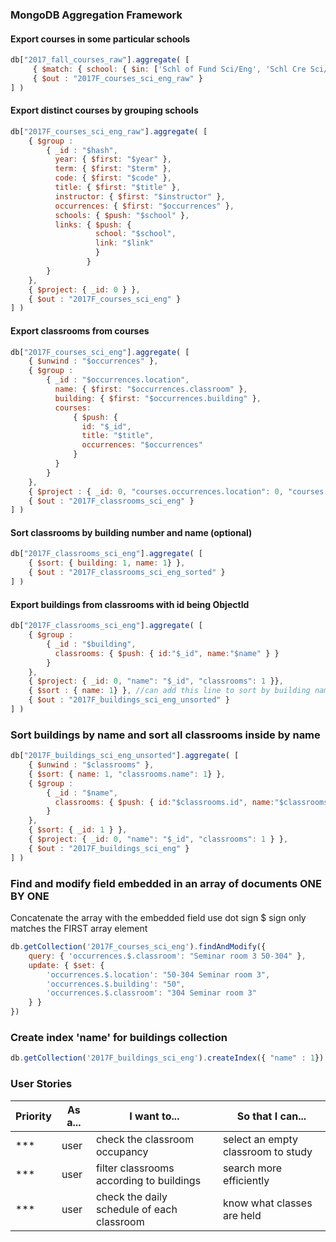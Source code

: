 ### MongoDB Aggregation Framework

#### Export courses in some particular schools

```JavaScript
db["2017_fall_courses_raw"].aggregate( [
     { $match: { school: { $in: ['Schl of Fund Sci/Eng', 'Schl Cre Sci/Eng', 'Schl Adv Sci/Eng'] } } },
     { $out : "2017F_courses_sci_eng_raw" }
] )
```

#### Export distinct courses by grouping schools

```JavaScript
db["2017F_courses_sci_eng_raw"].aggregate( [
    { $group :
        { _id : "$hash",
          year: { $first: "$year" },
          term: { $first: "$term" },
          code: { $first: "$code" },
          title: { $first: "$title" },
          instructor: { $first: "$instructor" },
          occurrences: { $first: "$occurrences" },
          schools: { $push: "$school" },
          links: { $push: {
                   school: "$school",
                   link: "$link"
                   }
                 }
        }
    },
    { $project: { _id: 0 } },
    { $out : "2017F_courses_sci_eng" }
] )
```

#### Export classrooms from courses

```JavaScript
db["2017F_courses_sci_eng"].aggregate( [
    { $unwind : "$occurrences" },
    { $group :
        { _id : "$occurrences.location",
          name: { $first: "$occurrences.classroom" },
          building: { $first: "$occurrences.building" },
          courses:
              { $push: {
                id: "$_id",
                title: "$title",
                occurrences: "$occurrences"
              }
          }
        }
    },
    { $project : { _id: 0, "courses.occurrences.location": 0, "courses.occurrences.classroom": 0, "courses.occurrences.building": 0} },
    { $out : "2017F_classrooms_sci_eng" }
] )
```

#### Sort classrooms by building number and name (optional)

```JavaScript
db["2017F_classrooms_sci_eng"].aggregate( [
	{ $sort: { building: 1, name: 1} },
    { $out : "2017F_classrooms_sci_eng_sorted" }
] )
```

#### Export buildings from classrooms with id being ObjectId

```JavaScript
db["2017F_classrooms_sci_eng"].aggregate( [
    { $group :
        { _id : "$building",
          classrooms: { $push: { id:"$_id", name:"$name" } }
        }
    },
    { $project: { _id: 0, "name": "$_id", "classrooms": 1 }},
    { $sort : { name: 1} }, //can add this line to sort by building name
    { $out : "2017F_buildings_sci_eng_unsorted" }
] )
```

### Sort buildings by name and sort all classrooms inside by name

```JavaScript
db["2017F_buildings_sci_eng_unsorted"].aggregate( [
    { $unwind : "$classrooms" },
    { $sort: { name: 1, "classrooms.name": 1} },
    { $group :
        { _id : "$name",
          classrooms: { $push: { id:"$classrooms.id", name:"$classrooms.name" } }
        }
    },
    { $sort: { _id: 1 } },
    { $project: { _id: 0, "name": "$_id", "classrooms": 1 } },
    { $out : "2017F_buildings_sci_eng" }
] )
```

### Find and modify field embedded in an array of documents ONE BY ONE

Concatenate the array with the embedded field use dot sign
$ sign only matches the FIRST array element

```JavaScript
db.getCollection('2017F_courses_sci_eng').findAndModify({
    query: { 'occurrences.$.classroom': "Seminar room 3 50-304" },
    update: { $set: {
        'occurrences.$.location': "50-304 Seminar room 3",
        'occurrences.$.building': "50",
        'occurrences.$.classroom': "304 Seminar room 3"
    } }
})
```

### Create index 'name' for buildings collection

```JavaScript
db.getCollection('2017F_buildings_sci_eng').createIndex({ "name" : 1})
```

### User Stories

| Priority | As a... | I want to...                               | So that I can...                   |
| -------- | ------- | ------------------------------------------ | ---------------------------------- |
| \*\*\*   | user    | check the classroom occupancy              | select an empty classroom to study |
| \*\*\*   | user    | filter classrooms according to buildings   | search more efficiently            |
| \*\*\*   | user    | check the daily schedule of each classroom | know what classes are held         |
